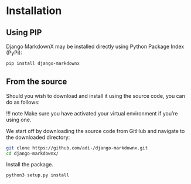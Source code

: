 # Installation

## Using PIP

Django MarkdownX may be installed directly using Python Package Index (PyPi):

```bash
pip install django-markdownx
```

## From the source

Should you wish to download and install it using the source code, you can do as follows:

!!! note
	Make sure you have activated your virtual environment if you’re using one.
	
We start off by downloading the source code from GitHub and navigate to the downloaded directory:

```bash
git clone https://github.com/adi-/django-markdownx.git
cd django-markdownx/
```

Install the package.

```bash
python3 setup.py install
```
